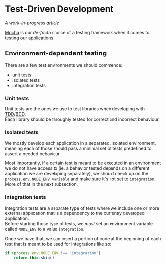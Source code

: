 # Test-Driven Development

*A work-in-progress article*

[Mocha](https://mochajs.org) is our *de-facto* choice of a testing framework when it comes to testing our applications.

## Environment-dependent testing

There are a few test environments we should commence:
 * unit tests
 * isolated tests
 * integration tests

### Unit tests

Unit tests are the ones we use to test libraries when developing with [TDD](https://en.wikipedia.org/wiki/Test-driven_development)/[BDD](https://en.wikipedia.org/wiki/Behavior-driven_development).  
Each library should be throughly tested for correct and incorrect behaviour.

### Isolated tests

We mostly develop each application in a separated, isolated environment,
meaning each of those should pass a minimal set of tests predefined to assert a needed behaviour.

Most importantly, if a certain test is meant to be executed in an environment we do not have access to
(ie. a behavior tested depends on a different application we are developing separately),
we should check up on the ```process.env.NODE_ENV variable``` and make sure it's not set to ```integration```.  
More of that in the next subsection.

### Integration tests

Integration tests are a separate type of tests where we include one or more external application that is a
dependency to the currently developed application.  
Before starting those type of tests, we *must* set an environment variable called ```NODE_ENV``` to a value ```integration```.

Once we have that, we can insert a portion of code at the beginning of each test that is meant to be used for integrations like so:
```js
if (process.env.NODE_ENV !== "integration")
    return this.skip()
```
